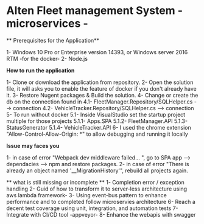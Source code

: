 # Alten Fleet management System - microservices - 

** Prerequisites for the Application**

1- Windows 10 Pro or Enterprise version 14393, or Windows server 2016 RTM -for the docker-
2- Node.js

**How to run the application**

1- Clone or download the application from repository.
2- Open the solution file, it will asks you to enable the feature of docker if you don't  already have it.
3- Restore Nugent packages & Build the solution.
4- Change or create the db on the connection found in 
	4.1- FleetManager.Repository/SQLHelper.cs --> connection
	4.2- VehicleTracker.Repository/SQLHelper.cs --> connection
5- To run without docker
	5.1- Inside VisualStudio set the startup project multiple for those projects
		5.1.1- Apps.SPA
		5.1.2- FleetManager.API
		5.1.3- StatusGenerator
		5.1.4- VehicleTracker.API
6- I used the chrome extension "Allow-Control-Allow-Origin: *" to allow debugging and running it locally

**Issue may faces you** 

1- in case of error "Webpack dev middleware failed... ", go to SPA app --> dependacies -->  npm and restore packages.
2- in case of error "There is already an object named '__MigrationHistory'", rebuild all projects again.

** what is still missing or incomplete **
1- Completion error / exception handling 
2- Guid of how to transform it to server-less architecture using aws lambda framework-
3- Using event-bus pattern to enhance performance and to completed follow microservies architecture
6- Reach a decent test coverage using unit, integration, and automation tests
7- Integrate with CI/CD tool -appveyor- 
8- Enhance the webapis with swagger

		
